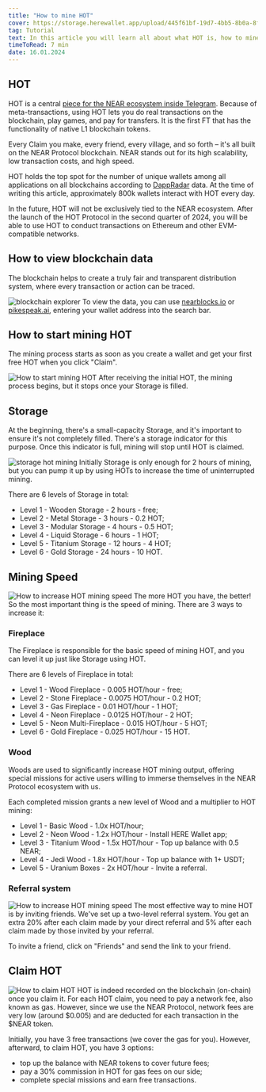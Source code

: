 ```yaml
---
title: "How to mine HOT"
cover: https://storage.herewallet.app/upload/445f61bf-19d7-4bb5-8b0a-8f4b2c2c64ed.png
tag: Tutorial
text: In this article you will learn all about what HOT is, how to mine it, how to increase the mining speed and what missions await you.
timeToRead: 7 min
date: 16.01.2024
---
```


## HOT

HOT is a central [piece for the NEAR ecosystem inside Telegram](https://t.me/herewalletbot). Because of meta-transactions, using HOT lets you do real transactions on the blockchain, play games, and pay for transfers. It is the first FT that has the functionality of native L1 blockchain tokens.

Every Claim you make, every friend, every village, and so forth – it's all built on the NEAR Protocol blockchain. NEAR stands out for its high scalability, low transaction costs, and high speed.

HOT holds the top spot for the number of unique wallets among all applications on all blockchains according to [DappRadar](https://dappradar.com/rankings) data. At the time of writing this article, approximately 800k wallets interact with HOT every day.

In the future, HOT will not be exclusively tied to the NEAR ecosystem. After the launch of the HOT Protocol in the second quarter of 2024, you will be able to use HOT to conduct transactions on Ethereum and other EVM-compatible networks.

## How to view blockchain data

The blockchain helps to create a truly fair and transparent distribution system, where every transaction or action can be traced.

![blockchain explorer](https://storage.herewallet.app/upload/2f96e3cc-1f88-451f-a92b-3b13fd649a3b.png)
To view the data, you can use [nearblocks.io](https://nearblocks.io) or [pikespeak.ai](https://pikespeak.ai/), entering your wallet address into the search bar.

## How to start mining HOT

The mining process starts as soon as you create a wallet and get your first free HOT when you click "Claim".

![How to start mining HOT](https://storage.herewallet.app/upload/50122551-4cad-419a-a3f2-70aebc5ea5bf.png)
After receiving the initial HOT, the mining process begins, but it stops once your Storage is filled.

## Storage

At the beginning, there's a small-capacity Storage, and it's important to ensure it's not completely filled. There's a storage indicator for this purpose. Once this indicator is full, mining will stop until HOT is claimed.

![storage hot mining](https://storage.herewallet.app/upload/00b7f8c6-b357-44cc-924d-94e6306484bb.png)
Initially Storage is only enough for 2 hours of mining, but you can pump it up by using HOTs to increase the time of uninterrupted mining.

There are 6 levels of Storage in total:

- Level 1 -  Wooden Storage - 2 hours - free;
- Level 2 - Metal Storage - 3 hours - 0.2 HOT;
- Level 3 - Modular Storage - 4 hours - 0.5 HOT;
- Level 4 - Liquid Storage - 6 hours - 1 HOT;
- Level 5 - Titanium Storage - 12 hours - 4 HOT;
- Level 6 - Gold Storage - 24 hours - 10 HOT.

## Mining Speed

![How to increase HOT mining speed](https://storage.herewallet.app/upload/c4134a24-b40a-4ef1-b6fc-1c5cb4e49fda.png)
The more HOT you have, the better! So the most important thing is the speed of mining. There are 3 ways to increase it:

### Fireplace

The Fireplace is responsible for the basic speed of mining HOT, and you can level it up just like Storage using HOT.

There are 6 levels of Fireplace in total:

- Level 1 -  Wood Fireplace - 0.005 HOT/hour - free;
- Level 2 -  Stone Fireplace - 0.0075 HOT/hour - 0.2 HOT;
- Level 3 -  Gas Fireplace - 0.01 HOT/hour - 1 HOT;
- Level 4 -  Neon Fireplace - 0.0125 HOT/hour - 2 HOT;
- Level 5 -  Neon Multi-Fireplace - 0.015 HOT/hour - 5 HOT;
- Level 6 -  Gold Fireplace - 0.025 HOT/hour - 15 HOT.

### Wood

Woods are used to significantly increase HOT mining output, offering special missions for active users willing to immerse themselves in the NEAR Protocol ecosystem with us.

Each completed mission grants a new level of Wood and a multiplier to HOT mining:

- Level 1 - Basic Wood - 1.0x HOT/hour;
- Level 2 - Neon Wood - 1.2x HOT/hour - Install HERE Wallet app;
- Level 3 - Titanium Wood - 1.5x HOT/hour - Top up balance with 0.5 NEAR;
- Level 4 - Jedi Wood - 1.8x HOT/hour - Top up balance with 1+ USDT;
- Level 5 - Uranium Boxes - 2x HOT/hour - Invite a referral.

### Referral system

![How to increase HOT mining speed](https://storage.herewallet.app/upload/5a3be264-c338-4f5e-a70e-6df1fdac8100.png)
The most effective way to mine HOT is by inviting friends. We've set up a two-level referral system. You get an extra 20% after each claim made by your direct referral and 5% after each claim made by those invited by your referral.

To invite a friend, click on "Friends" and send the link to your friend.

## Claim HOT

![How to claim HOT](https://storage.herewallet.app/upload/0ed39d13-03ea-4c22-bd03-0165113ba69c.png)
HOT is indeed recorded on the blockchain (on-chain) once you claim it. For each HOT claim, you need to pay a network fee, also known as gas. However, since we use the NEAR Protocol, network fees are very low (around $0.005) and are deducted for each transaction in the $NEAR token.

Initially, you have 3 free transactions (we cover the gas for you). However, afterward, to claim HOT, you have 3 options:

- top up the balance with NEAR tokens to cover future fees;
- pay a 30% commission in HOT for gas fees on our side;
- complete special missions and earn free transactions.






